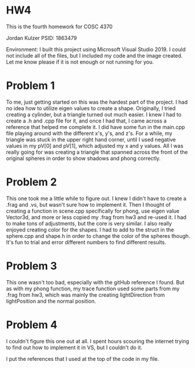 # HW4
This is the fourth homework for COSC 4370


Jordan Kulzer PSID: 1863479


Environment: I built this project using Microsoft Visual Studio 2019.  I could not include all of the files, but I included my code and the image created. Let me know please if it is not enough or not running for you.


# Problem 1
To me, just getting started on this was the hardest part of the project. I had no idea how to utilize eigen values to create a shape.  Originally, I tried creating a cylinder, but a triangle turned out much easier. I knew I had to create a .h and .cpp file for it, and once I had that, I came across a reference that helped me complete it.  I did have some fun in the main.cpp file playing around with the different x's, y's, and z's.  For a while, my triangle was stuck in the upper right hand corner, until I used negative values in my pV[0] and pV[1], which adjusted my x and y values.  All I was really going for was creating a triangle that spanned across the front of the original spheres in order to show shadows and phong correctly.


# Problem 2
This one took me a little while to figure out.  I knew I didn't have to create a .frag and .vs, but wasn't sure how to implement it.  Then I thought of creating a function in scene.cpp specifically for phong, use eigen value Vector3d, and more or less copied my .frag from hw3 and re-used it.  I had to make tons of adjustments, but the core is very similar. I also really enjoyed creating color for the shapes. I had to add to the struct in the sphere.cpp and shape.h in order to change the color of the spheres though.  It's fun to trial and error different numbers to find different results.


# Problem 3
This one wasn't too bad, especially with the gitHub reference I found. But as with my phong function, my trace function used some parts from my .frag from hw3, which was mainly the creating lightDirection from lightPosition and the normal position.


# Problem 4
I couldn't figure this one out at all.  I spent hours scouring the internet trying to find out how to implement it in VS, but I couldn't do it.  


I put the references that I used at the top of the code in my file.
